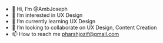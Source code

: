 - 👋 Hi, I’m @AmbJoseph
- 👀 I’m interested in UX Design
- 🌱 I’m currently learning UX Design
- 💞️ I’m looking to collaborate on UX Design, Content Creation
- 📫 How to reach me pharshjozif@gmail.com

<!---
AmbJoseph/AmbJoseph is a ✨ special ✨ repository because its `README.md` (this file) appears on your GitHub profile.
You can click the Preview link to take a look at your changes.
--->
